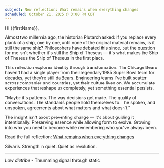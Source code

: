 ```yaml
---
subject: New reflection: What remains when everything changes
scheduled: October 21, 2025 @ 3:00 PM CDT
---
```


Hi {{firstName}},

Almost two millennia ago, the historian Plutarch asked: if you replace every plank of a ship, one by one, until none of the original material remains, is it still the same ship? Philosophers have debated this since, but the question for me isn't whether it's still the Ship of Theseus — it's what makes the Ship of Theseus the Ship of Theseus in the first place.

This reflection explores identity through transformation. The Chicago Bears haven't had a single player from their legendary 1985 Super Bowl team for decades, yet they're still da Bears. Engineering teams I've built scatter across companies and countries, yet their culture lives on. We accumulate experiences that reshape us completely, yet something essential persists.

"Maybe it's patterns. The way decisions get made. The quality of conversations. The standards people hold themselves to. The spoken, and unspoken, agreements about what matters and what doesn't."

The insight isn't about preventing change — it's about guiding it intentionally. Preserving essence while allowing form to evolve. Growing into who you need to become while remembering who you've always been.

Read the full reflection: [What remains when everything changes](https://lowdiatribe.net/r/remains)

Silvaris. Strength in quiet. Quiet as revolution.

---

*Low diatribe* - Thrumming signal through static